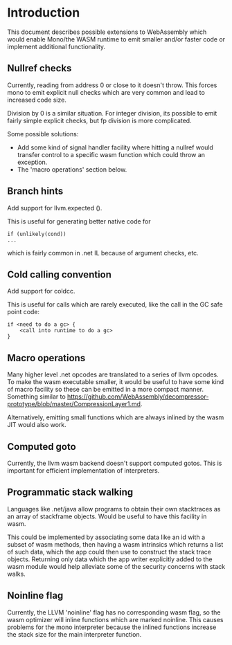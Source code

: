 # Introduction

This document describes possible extensions to WebAssembly which would enable Mono/the
WASM runtime to emit smaller and/or faster code or implement additional functionality.

## Nullref checks

Currently, reading from address 0 or close to it doesn't throw. This forces mono
to emit explicit null checks which are very common and lead to increased code
size.

Division by 0 is a similar situation. For integer division, its possible
to emit fairly simple explicit checks, but fp division is more complicated.

Some possible solutions:
* Add some kind of signal handler facility where hitting a nullref would transfer
control to a specific wasm function which could throw an exception.
* The 'macro operations' section below.

## Branch hints

Add support for llvm.expected ().

This is useful for generating better native code for

	if (unlikely(cond))
	...

which is fairly common in .net IL because of argument checks, etc.

## Cold calling convention

Add support for coldcc.

This is useful for calls which are rarely executed, like the call in the GC safe
point code:

	if <need to do a gc> {
		<call into runtime to do a gc>
   	}

## Macro operations

Many higher level .net opcodes are translated to a series of llvm opcodes. To make
the wasm executable smaller, it would be useful to have some kind of macro facility
so these can be emitted in a more compact manner. Something similar to
https://github.com/WebAssembly/decompressor-prototype/blob/master/CompressionLayer1.md.

Alternatively, emitting small functions which are always inlined by the wasm JIT would also
work.

## Computed goto

Currently, the llvm wasm backend doesn't support computed gotos. This is important for
efficient implementation of interpreters.

## Programmatic stack walking

Languages like .net/java allow programs to obtain their own stacktraces as an array of stackframe objects.
Would be useful to have this facility in wasm.

This could be implemented by associating some data like an id
with a subset of wasm methods, then having a wasm intrinsics which returns a list of such data,
which the app could then use to construct the stack trace objects. Returning only
data which the app writer explicitly added to the wasm module would help alleviate
some of the security concerns with stack walks.

## Noinline flag

Currently, the LLVM 'noinline' flag has no corresponding wasm flag, so
the wasm optimizer will inline functions which are marked noinline. This
causes problems for the mono interpreter because the inlined functions
increase the stack size for the main interpreter function.

